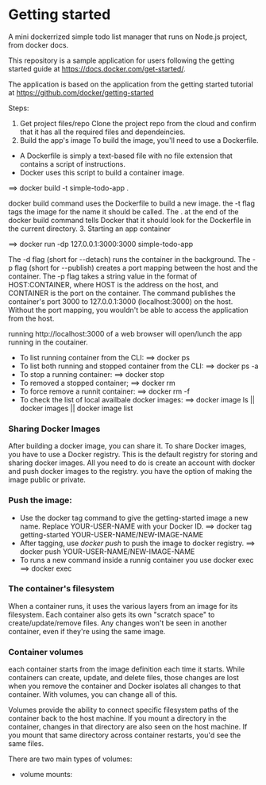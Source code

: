 # Getting started
A mini dockerrized simple todo list manager that runs on Node.js project, from docker docs.

This repository is a sample application for users following the getting started guide at https://docs.docker.com/get-started/.

The application is based on the application from the getting started tutorial at https://github.com/docker/getting-started

Steps:
1. Get project files/repo
Clone the project repo from the cloud and confirm that it has all the required files and dependeincies.
2. Build the app's image
To build the image, you'll need to use a Dockerfile. 
* A Dockerfile is simply a text-based file with no file extension that contains a script of instructions. 
* Docker uses this script to build a container image.

==> docker build -t simple-todo-app .

docker build command uses the Dockerfile to build a new image. the -t flag tags the image for the name it should be called. The . at the end of the docker build command tells Docker that it should look for the Dockerfile in the current directory.
3.  Starting an app container

==> docker run -dp 127.0.0.1:3000:3000 simple-todo-app

The -d flag (short for --detach) runs the container in the background. The -p flag (short for --publish) creates a port mapping between the host and the container. The -p flag takes a string value in the format of HOST:CONTAINER, where HOST is the address on the host, and CONTAINER is the port on the container. The command publishes the container's port 3000 to 127.0.0.1:3000 (localhost:3000) on the host. 
Without the port mapping, you wouldn't be able to access the application from the host.

running http://localhost:3000 of a web browser will open/lunch the app running in the coutainer.

* To list running container from the CLI:
==> docker ps
* To list both running and stopped container from the CLI:
==> docker ps -a
* To stop a running container:
==> docker stop <container-id>
* To removed a stopped container;
==> docker rm <container-id>
* To force remove a runnit container:
==> docker rm -f <container-id>
* To check the list of local availbale docker images:
==> docker image ls || docker images || docker image list

### Sharing Docker Images
After building a docker image, you can share it. To share Docker images, you have to use a Docker registry. This is the default registry for storing and sharing docker images.
All you need to do is create an account with docker and push docker images to the registry. you have the option of making the image public or private.

### Push the image:
* Use the docker tag command to give the getting-started image a new name. Replace YOUR-USER-NAME with your Docker ID.
==> docker tag getting-started YOUR-USER-NAME/NEW-IMAGE-NAME
* After tagging, use *docker push* to push the image to docker registry.
==>  docker push YOUR-USER-NAME/NEW-IMAGE-NAME
* To runs a new command inside a runnig container you use docker exec
==> docker exec <container-id> <command>


### The container's filesystem
When a container runs, it uses the various layers from an image for its filesystem. Each container also gets its own "scratch space" to create/update/remove files. Any changes won't be seen in another container, even if they're using the same image.

### Container volumes
each container starts from the image definition each time it starts. While containers can create, update, and delete files, those changes are lost when you remove the container and Docker isolates all changes to that container. With volumes, you can change all of this.

Volumes provide the ability to connect specific filesystem paths of the container back to the host machine. If you mount a directory in the container, changes in that directory are also seen on the host machine. If you mount that same directory across container restarts, you'd see the same files.

There are two main types of volumes:
* volume mounts:
